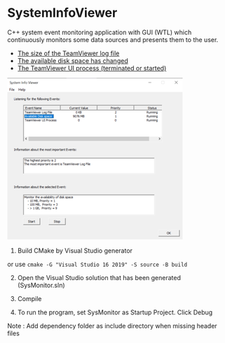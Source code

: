 # SystemInfoViewer
C++ system event monitoring application with GUI (WTL) which continuously monitors some data sources and presents them to the user.
 
* [The size of the TeamViewer log file](#logfile)
* [The available disk space has changed](#diskspace)
* [The TeamViewer UI process (terminated or started)](#TVUI)

![Main Window](.images/mainwindow.png)

1. Build CMake by Visual Studio generator

or use `cmake -G "Visual Studio 16 2019" -S source -B build`

2. Open the Visual Studio solution that has been generated (SysMonitor.sln)

3. Compile 

4. To run the program, set SysMonitor as Startup Project. Click Debug

Note : Add dependency folder as include directory when missing header files